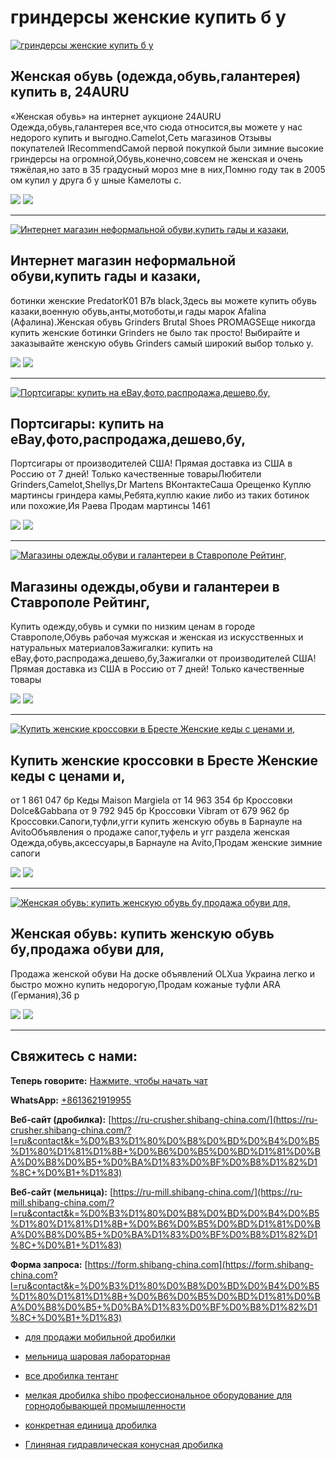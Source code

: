 # гриндерсы женские купить б у

<a href="https://swt.shibang-china.com/?l=ru&img&k=%D0%B3%D1%80%D0%B8%D0%BD%D0%B4%D0%B5%D1%80%D1%81%D1%8B+%D0%B6%D0%B5%D0%BD%D1%81%D0%BA%D0%B8%D0%B5+%D0%BA%D1%83%D0%BF%D0%B8%D1%82%D1%8C+%D0%B1+%D1%83" target="_blank">![гриндерсы женские купить б у](http://static.shibang-china.com/all-800x300/591.jpg)</a>

## Женская обувь (одежда,обувь,галантерея) купить в, 24AURU
«Женская обувь» на интернет аукционе 24AURU Одежда,обувь,галантерея все,что сюда относится,вы можете у нас недорого купить и выгодно.Camelot,Сеть магазинов Отзывы покупателей IRecommendСамой первой покупкой были зимние высокие гриндерсы на огромной,Обувь,конечно,совсем не женская и очень тяжёлая,но зато в 35 градусный мороз мне в них,Помню году так в 2005 ом купил у друга б у шные Камелоты с.


<a href="https://whatsapp.shibangsoft.com/WhatsApp.php" target="_blank" title="WhatsApp">![](http://static.shibang-china.com/icon/whatsapp.png)</a> <a href="https://swt.shibang-china.com/?l=ru&icon&k=%D0%B3%D1%80%D0%B8%D0%BD%D0%B4%D0%B5%D1%80%D1%81%D1%8B+%D0%B6%D0%B5%D0%BD%D1%81%D0%BA%D0%B8%D0%B5+%D0%BA%D1%83%D0%BF%D0%B8%D1%82%D1%8C+%D0%B1+%D1%83" target="_blank">![](http://static.shibang-china.com/icon/chat-ru.png)</a>

---

<a href="https://swt.shibang-china.com/?l=ru&img&k=%D0%B3%D1%80%D0%B8%D0%BD%D0%B4%D0%B5%D1%80%D1%81%D1%8B+%D0%B6%D0%B5%D0%BD%D1%81%D0%BA%D0%B8%D0%B5+%D0%BA%D1%83%D0%BF%D0%B8%D1%82%D1%8C+%D0%B1+%D1%83" target="_blank">![Интернет магазин неформальной обуви,купить гады и казаки,](http://static.shibang-china.com/all-800x300/1114.jpg)</a>

## Интернет магазин неформальной обуви,купить гады и казаки,
ботинки женские PredatorК01 В7в black,Здесь вы можете купить обувь казаки,военную обувь,анты,мотоботы,и гады марок Afalina (Афалина).Женская обувь Grinders Brutal Shoes PROMAGSЕще никогда купить женские ботинки Grinders не было так просто! Выбирайте и заказывайте женскую обувь Grinders самый широкий выбор только у.


<a href="https://whatsapp.shibangsoft.com/WhatsApp.php" target="_blank" title="WhatsApp">![](http://static.shibang-china.com/icon/whatsapp.png)</a> <a href="https://swt.shibang-china.com/?l=ru&icon&k=%D0%B3%D1%80%D0%B8%D0%BD%D0%B4%D0%B5%D1%80%D1%81%D1%8B+%D0%B6%D0%B5%D0%BD%D1%81%D0%BA%D0%B8%D0%B5+%D0%BA%D1%83%D0%BF%D0%B8%D1%82%D1%8C+%D0%B1+%D1%83" target="_blank">![](http://static.shibang-china.com/icon/chat-ru.png)</a>

---

<a href="https://swt.shibang-china.com/?l=ru&img&k=%D0%B3%D1%80%D0%B8%D0%BD%D0%B4%D0%B5%D1%80%D1%81%D1%8B+%D0%B6%D0%B5%D0%BD%D1%81%D0%BA%D0%B8%D0%B5+%D0%BA%D1%83%D0%BF%D0%B8%D1%82%D1%8C+%D0%B1+%D1%83" target="_blank">![Портсигары: купить на eBay,фото,распродажа,дешево,бу,](http://static.shibang-china.com/all-800x300/447.jpg)</a>

## Портсигары: купить на eBay,фото,распродажа,дешево,бу,
Портсигары от производителей США! Прямая доставка из США в Россию от 7 дней! Только качественные товарыЛюбители Grinders,Camelot,Shellys,Dr Martens ВКонтактеСаша Орещенко Куплю мартинсы гриндера камы,Ребята,куплю какие либо из таких ботинок или похожие,Ия Раева Продам мартинсы 1461


<a href="https://whatsapp.shibangsoft.com/WhatsApp.php" target="_blank" title="WhatsApp">![](http://static.shibang-china.com/icon/whatsapp.png)</a> <a href="https://swt.shibang-china.com/?l=ru&icon&k=%D0%B3%D1%80%D0%B8%D0%BD%D0%B4%D0%B5%D1%80%D1%81%D1%8B+%D0%B6%D0%B5%D0%BD%D1%81%D0%BA%D0%B8%D0%B5+%D0%BA%D1%83%D0%BF%D0%B8%D1%82%D1%8C+%D0%B1+%D1%83" target="_blank">![](http://static.shibang-china.com/icon/chat-ru.png)</a>

---

<a href="https://swt.shibang-china.com/?l=ru&img&k=%D0%B3%D1%80%D0%B8%D0%BD%D0%B4%D0%B5%D1%80%D1%81%D1%8B+%D0%B6%D0%B5%D0%BD%D1%81%D0%BA%D0%B8%D0%B5+%D0%BA%D1%83%D0%BF%D0%B8%D1%82%D1%8C+%D0%B1+%D1%83" target="_blank">![Магазины одежды,обуви и галантереи в Ставрополе Рейтинг,](http://static.shibang-china.com/all-800x300/92.jpg)</a>

## Магазины одежды,обуви и галантереи в Ставрополе Рейтинг,
Купить одежду,обувь и сумки по низким ценам в городе Ставрополе,Обувь рабочая мужская и женская из искусственных и натуральных материаловЗажигалки: купить на eBay,фото,распродажа,дешево,бу,Зажигалки от производителей США! Прямая доставка из США в Россию от 7 дней! Только качественные товары


<a href="https://whatsapp.shibangsoft.com/WhatsApp.php" target="_blank" title="WhatsApp">![](http://static.shibang-china.com/icon/whatsapp.png)</a> <a href="https://swt.shibang-china.com/?l=ru&icon&k=%D0%B3%D1%80%D0%B8%D0%BD%D0%B4%D0%B5%D1%80%D1%81%D1%8B+%D0%B6%D0%B5%D0%BD%D1%81%D0%BA%D0%B8%D0%B5+%D0%BA%D1%83%D0%BF%D0%B8%D1%82%D1%8C+%D0%B1+%D1%83" target="_blank">![](http://static.shibang-china.com/icon/chat-ru.png)</a>

---

<a href="https://swt.shibang-china.com/?l=ru&img&k=%D0%B3%D1%80%D0%B8%D0%BD%D0%B4%D0%B5%D1%80%D1%81%D1%8B+%D0%B6%D0%B5%D0%BD%D1%81%D0%BA%D0%B8%D0%B5+%D0%BA%D1%83%D0%BF%D0%B8%D1%82%D1%8C+%D0%B1+%D1%83" target="_blank">![Купить женские кроссовки в Бресте Женские кеды с ценами и,](http://static.shibang-china.com/all-800x300/756.jpg)</a>

## Купить женские кроссовки в Бресте Женские кеды с ценами и,
от 1 861 047 бр Кеды Maison Margiela от 14 963 354 бр Кроссовки Dolce&Gabbana от 9 792 945 бр Кроссовки Vibram от 679 962 бр Кроссовки.Сапоги,туфли,угги купить женскую обувь в Барнауле на AvitoОбъявления о продаже сапог,туфель и угг раздела женская Одежда,обувь,аксессуары,в Барнауле на Avito,Продам женские зимние сапоги


<a href="https://whatsapp.shibangsoft.com/WhatsApp.php" target="_blank" title="WhatsApp">![](http://static.shibang-china.com/icon/whatsapp.png)</a> <a href="https://swt.shibang-china.com/?l=ru&icon&k=%D0%B3%D1%80%D0%B8%D0%BD%D0%B4%D0%B5%D1%80%D1%81%D1%8B+%D0%B6%D0%B5%D0%BD%D1%81%D0%BA%D0%B8%D0%B5+%D0%BA%D1%83%D0%BF%D0%B8%D1%82%D1%8C+%D0%B1+%D1%83" target="_blank">![](http://static.shibang-china.com/icon/chat-ru.png)</a>

---

<a href="https://swt.shibang-china.com/?l=ru&img&k=%D0%B3%D1%80%D0%B8%D0%BD%D0%B4%D0%B5%D1%80%D1%81%D1%8B+%D0%B6%D0%B5%D0%BD%D1%81%D0%BA%D0%B8%D0%B5+%D0%BA%D1%83%D0%BF%D0%B8%D1%82%D1%8C+%D0%B1+%D1%83" target="_blank">![Женская обувь: купить женскую обувь бу,продажа обуви для,](http://static.shibang-china.com/all-800x300/965.jpg)</a>

## Женская обувь: купить женскую обувь бу,продажа обуви для,
Продажа женской обуви На доске объявлений OLXua Украина легко и быстро можно купить недорогую,Продам кожаные туфли ARA (Германия),36 р

<a href="https://whatsapp.shibangsoft.com/WhatsApp.php" target="_blank" title="WhatsApp">![](http://static.shibang-china.com/icon/whatsapp.png)</a> <a href="https://swt.shibang-china.com/?l=ru&icon&k=%D0%B3%D1%80%D0%B8%D0%BD%D0%B4%D0%B5%D1%80%D1%81%D1%8B+%D0%B6%D0%B5%D0%BD%D1%81%D0%BA%D0%B8%D0%B5+%D0%BA%D1%83%D0%BF%D0%B8%D1%82%D1%8C+%D0%B1+%D1%83" target="_blank">![](http://static.shibang-china.com/icon/chat-ru.png)</a>

---
## Свяжитесь с нами:

**Теперь говорите:** [Нажмите, чтобы начать чат](https://swt.shibang-china.com?l=ru&contact&k=%D0%B3%D1%80%D0%B8%D0%BD%D0%B4%D0%B5%D1%80%D1%81%D1%8B+%D0%B6%D0%B5%D0%BD%D1%81%D0%BA%D0%B8%D0%B5+%D0%BA%D1%83%D0%BF%D0%B8%D1%82%D1%8C+%D0%B1+%D1%83)

**WhatsApp:**  [+8613621919955](https://whatsapp.shibangsoft.com/WhatsApp.php)

**Веб-сайт (дробилка):** [https://ru-crusher.shibang-china.com/](https://ru-crusher.shibang-china.com/?l=ru&contact&k=%D0%B3%D1%80%D0%B8%D0%BD%D0%B4%D0%B5%D1%80%D1%81%D1%8B+%D0%B6%D0%B5%D0%BD%D1%81%D0%BA%D0%B8%D0%B5+%D0%BA%D1%83%D0%BF%D0%B8%D1%82%D1%8C+%D0%B1+%D1%83)

**Веб-сайт (мельница):** [https://ru-mill.shibang-china.com/](https://ru-mill.shibang-china.com/?l=ru&contact&k=%D0%B3%D1%80%D0%B8%D0%BD%D0%B4%D0%B5%D1%80%D1%81%D1%8B+%D0%B6%D0%B5%D0%BD%D1%81%D0%BA%D0%B8%D0%B5+%D0%BA%D1%83%D0%BF%D0%B8%D1%82%D1%8C+%D0%B1+%D1%83)

**Форма запроса:** [https://form.shibang-china.com](https://form.shibang-china.com?l=ru&contact&k=%D0%B3%D1%80%D0%B8%D0%BD%D0%B4%D0%B5%D1%80%D1%81%D1%8B+%D0%B6%D0%B5%D0%BD%D1%81%D0%BA%D0%B8%D0%B5+%D0%BA%D1%83%D0%BF%D0%B8%D1%82%D1%8C+%D0%B1+%D1%83)

* [для продажи мобильной дробилки](../117/%D0%B4%D0%BB%D1%8F%20%D0%BF%D1%80%D0%BE%D0%B4%D0%B0%D0%B6%D0%B8%20%D0%BC%D0%BE%D0%B1%D0%B8%D0%BB%D1%8C%D0%BD%D0%BE%D0%B9%20%D0%B4%D1%80%D0%BE%D0%B1%D0%B8%D0%BB%D0%BA%D0%B8.md)

* [мельница шаровая лабораторная](../107/%D0%BC%D0%B5%D0%BB%D1%8C%D0%BD%D0%B8%D1%86%D0%B0%20%D1%88%D0%B0%D1%80%D0%BE%D0%B2%D0%B0%D1%8F%20%D0%BB%D0%B0%D0%B1%D0%BE%D1%80%D0%B0%D1%82%D0%BE%D1%80%D0%BD%D0%B0%D1%8F.md)

* [все дробилка тентанг](../117/%D0%B2%D1%81%D0%B5%20%D0%B4%D1%80%D0%BE%D0%B1%D0%B8%D0%BB%D0%BA%D0%B0%20%D1%82%D0%B5%D0%BD%D1%82%D0%B0%D0%BD%D0%B3.md)

* [мелкая дробилка shibo профессиональное оборудование для горнодобывающей промышленности](../119/%D0%BC%D0%B5%D0%BB%D0%BA%D0%B0%D1%8F%20%D0%B4%D1%80%D0%BE%D0%B1%D0%B8%D0%BB%D0%BA%D0%B0%20shibo%20%D0%BF%D1%80%D0%BE%D1%84%D0%B5%D1%81%D1%81%D0%B8%D0%BE%D0%BD%D0%B0%D0%BB%D1%8C%D0%BD%D0%BE%D0%B5%20%D0%BE%D0%B1%D0%BE%D1%80%D1%83%D0%B4%D0%BE%D0%B2%D0%B0%D0%BD%D0%B8%D0%B5%20%D0%B4%D0%BB%D1%8F%20%D0%B3%D0%BE%D1%80%D0%BD%D0%BE%D0%B4%D0%BE%D0%B1%D1%8B%D0%B2%D0%B0%D1%8E%D1%89%D0%B5%D0%B9%20%D0%BF%D1%80%D0%BE%D0%BC%D1%8B%D1%88%D0%BB%D0%B5%D0%BD%D0%BD%D0%BE%D1%81%D1%82%D0%B8.md)

* [конкретная единица дробилка](../109/%D0%BA%D0%BE%D0%BD%D0%BA%D1%80%D0%B5%D1%82%D0%BD%D0%B0%D1%8F%20%D0%B5%D0%B4%D0%B8%D0%BD%D0%B8%D1%86%D0%B0%20%D0%B4%D1%80%D0%BE%D0%B1%D0%B8%D0%BB%D0%BA%D0%B0.md)

* [Глиняная гидравлическая конусная дробилка](../116/%D0%93%D0%BB%D0%B8%D0%BD%D1%8F%D0%BD%D0%B0%D1%8F%20%D0%B3%D0%B8%D0%B4%D1%80%D0%B0%D0%B2%D0%BB%D0%B8%D1%87%D0%B5%D1%81%D0%BA%D0%B0%D1%8F%20%D0%BA%D0%BE%D0%BD%D1%83%D1%81%D0%BD%D0%B0%D1%8F%20%D0%B4%D1%80%D0%BE%D0%B1%D0%B8%D0%BB%D0%BA%D0%B0.md)